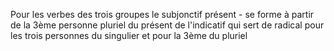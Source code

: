 Pour les verbes des trois groupes le subjonctif présent - se forme à partir de la 3ème personne pluriel du présent de l'indicatif qui sert de radical pour les trois personnes du singulier et pour la 3ème du pluriel 